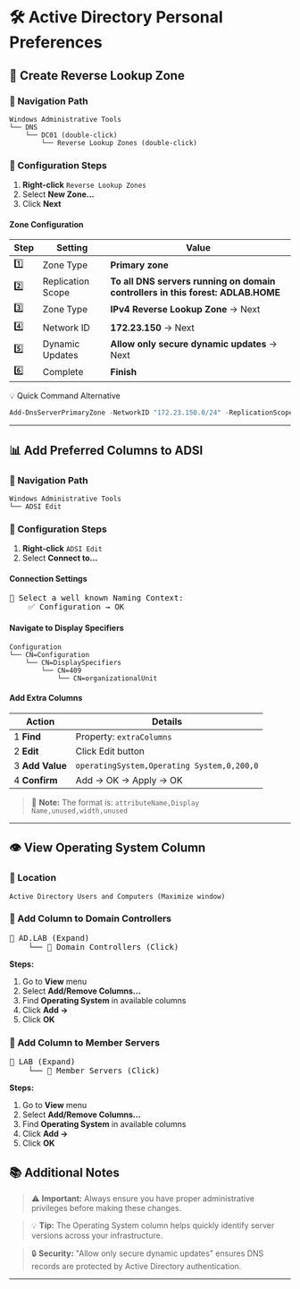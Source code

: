 # 🛠️ Active Directory Personal Preferences

## 🔄 Create Reverse Lookup Zone

### 📍 Navigation Path
```
Windows Administrative Tools
└── DNS
    └── DC01 (double-click)
        └── Reverse Lookup Zones (double-click)
```

### 🔧 Configuration Steps

1. **Right-click** `Reverse Lookup Zones`
2. Select **New Zone...**
3. Click **Next**

#### Zone Configuration
| Step | Setting | Value |
|------|---------|-------|
| 1️⃣ | Zone Type | **Primary zone** |
| 2️⃣ | Replication Scope | **To all DNS servers running on domain controllers in this forest: ADLAB.HOME** |
| 3️⃣ | Zone Type | **IPv4 Reverse Lookup Zone** → Next |
| 4️⃣ | Network ID | **172.23.150** → Next |
| 5️⃣ | Dynamic Updates | **Allow only secure dynamic updates** → Next |
| 6️⃣ | Complete | **Finish** |


<summary>💡 Quick Command Alternative</summary>

```powershell
Add-DnsServerPrimaryZone -NetworkID "172.23.150.0/24" -ReplicationScope "Forest" -DynamicUpdate "Secure"
```

---




## 📊 Add Preferred Columns to ADSI

### 📍 Navigation Path
```
Windows Administrative Tools
└── ADSI Edit
```

### 🔧 Configuration Steps

1. **Right-click** `ADSI Edit`
2. Select **Connect to...**

#### Connection Settings
<pre>
📁 Select a well known Naming Context:
    ✅ Configuration → OK
</pre>

#### Navigate to Display Specifiers
```
Configuration
└── CN=Configuration
    └── CN=DisplaySpecifiers
        └── CN=409
            └── CN=organizationalUnit
```

#### Add Extra Columns

| Action | Details |
|--------|---------|
| 1️ **Find** | Property: `extraColumns` |
| 2 **Edit** | Click Edit button |
| 3 **Add Value** | `operatingSystem,Operating System,0,200,0` |
| 4 **Confirm** | Add → OK → Apply → OK |

> 📝 **Note:** The format is: `attributeName,Display Name,unused,width,unused`

---

## 👁️ View Operating System Column

### 📍 Location
```
Active Directory Users and Computers (Maximize window)
```

### 🔧 Add Column to Domain Controllers

<pre>
📁 AD.LAB (Expand)
    └── 📁 Domain Controllers (Click)
</pre>

**Steps:**
1. Go to **View** menu
2. Select **Add/Remove Columns...**
3. Find **Operating System** in available columns
4. Click **Add →**
5. Click **OK**

### 🔧 Add Column to Member Servers

<pre>
📁 LAB (Expand)
    └── 📁 Member Servers (Click)
</pre>

**Steps:**
1. Go to **View** menu
2. Select **Add/Remove Columns...**
3. Find **Operating System** in available columns
4. Click **Add →**
5. Click **OK**



## 📚 Additional Notes

> ⚠️ **Important:** Always ensure you have proper administrative privileges before making these changes.

> 💡 **Tip:** The Operating System column helps quickly identify server versions across your infrastructure.

> 🔒 **Security:** "Allow only secure dynamic updates" ensures DNS records are protected by Active Directory authentication.

---
